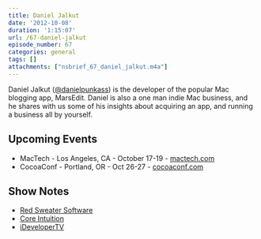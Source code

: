 ```yaml
---
title: Daniel Jalkut
date: '2012-10-08'
duration: '1:15:07'
url: /67-daniel-jalkut
episode_number: 67
categories: general
tags: []
attachments: ["nsbrief_67_daniel_jalkut.m4a"]
---
```


Daniel Jalkut ([@danielpunkass](http://twitter.com/danielpunkass)) is the developer of the popular Mac blogging app, MarsEdit. Daniel is also a one man indie Mac business, and he shares with us some of his insights about acquiring an app, and running a business all by yourself.

## Upcoming Events
- MacTech - Los Angeles, CA - October 17-19 - [mactech.com](http://mactech.com/events/nsbrief)
- CocoaConf - Portland, OR - Oct 26-27 - [cocoaconf.com](http://cocoaconf.com)

## Show Notes
- [Red Sweater Software](http://red-sweater.com)
- [Core Intuition](http://coreint.org)
- [iDeveloperTV](http://ideveloper.tv)

